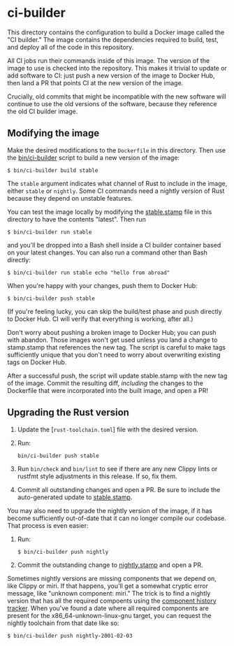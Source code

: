 # ci-builder

This directory contains the configuration to build a Docker image called the "CI
builder." The image contains the dependencies required to build, test, and
deploy all of the code in this repository.

All CI jobs run their commands inside of this image. The version of the image to
use is checked into the repository. This makes it trivial to update or add
software to CI: just push a new version of the image to Docker Hub, then land a
PR that points CI at the new version of the image.

Crucially, old commits that might be incompatible with the new software will
continue to use the old versions of the software, because they reference the old
CI builder image.

## Modifying the image

Make the desired modifications to the `Dockerfile` in this directory. Then use
the [bin/ci-builder] script to build a new version of the image:

```shell
$ bin/ci-builder build stable
```

The `stable` argument indicates what channel of Rust to include in the image,
either `stable` or `nightly`. Some CI commands need a nightly version of Rust
because they depend on unstable features.

You can test the image locally by modifying the [stable.stamp] file in this
directory to have the contents "latest". Then run

```shell
$ bin/ci-builder run stable
```

and you'll be dropped into a Bash shell inside a CI builder container based on
your latest changes. You can also run a command other than Bash directly:

```shell
$ bin/ci-builder run stable echo "hello from abroad"
```

When you're happy with your changes, push them to Docker Hub:

```shell
$ bin/ci-builder push stable
```

(If you're feeling lucky, you can skip the build/test phase and push directly to
Docker Hub. CI will verify that everything is working, after all.)

Don't worry about pushing a broken image to Docker Hub; you can push with
abandon. Those images won't get used unless you land a change to stamp.stamp
that references the new tag. The script is careful to make tags sufficiently
unique that you don't need to worry about overwriting existing tags on Docker
Hub.

After a successful push, the script will update stable.stamp with the new tag of
the image. Commit the resulting diff, *including* the changes to the Dockerfile
that were incorporated into the built image, and open a PR!

## Upgrading the Rust version

1. Update the [`rust-toolchain.toml`] file with the desired version.

2. Run:

   ```shell
   bin/ci-builder push stable
   ```

3. Run `bin/check` and `bin/lint` to see if there are any new Clippy lints or
   rustfmt style adjustments in this release. If so, fix them.

4. Commit all outstanding changes and open a PR. Be sure to include the
   auto-generated update to [stable.stamp].

You may also need to upgrade the nightly version of the image, if it has become
sufficiently out-of-date that it can no longer compile our codebase. That
process is even easier:

1. Run:

   ```shell
   $ bin/ci-builder push nightly
   ```

2. Commit the outstanding change to [nightly.stamp] and open a PR.

Sometimes nightly versions are missing components that we depend on, like Clippy
or miri. If that happens, you'll get a somewhat cryptic error message, like
"unknown component: miri." The trick is to find a nightly version that has all
the required compoents using the [component history tracker][rust-toolstate].
When you've found a date where all required components are present for the
x86\_64-unknown-linux-gnu target, you can request the nightly toolchain from
that date like so:

```shell
$ bin/ci-builder push nightly-2001-02-03
```

[bin/ci-builder]: /bin/ci-builder
[rust-toolchain]: /rust-toolchain.toml
[stable.stamp]: stable.stamp
[nightly.stamp]: nightly.stamp
[rust-toolstate]: https://rust-lang.github.io/rustup-components-history/
